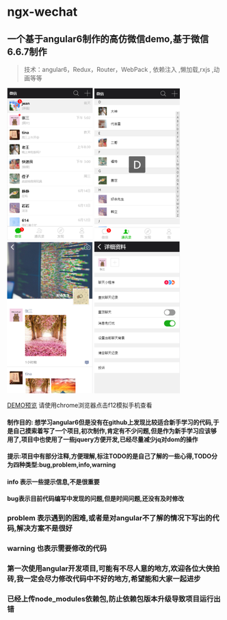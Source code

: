 # ngx-wechat
## 一个基于angular6制作的高仿微信demo,基于微信6.6.7制作
>技术：angular6，Redux，Router，WebPack , 依赖注入 ,懒加载,rxjs  ,动画等等

![图1](https://github.com/bailihuiyue/ngx-wechat/raw/master/thumb/1.png)
![图2](https://github.com/bailihuiyue/ngx-wechat/raw/master/thumb/2.png)
![图3](https://github.com/bailihuiyue/ngx-wechat/raw/master/thumb/3.png)
![图4](https://github.com/bailihuiyue/ngx-wechat/raw/master/thumb/4.png)

[DEMO预览](https://bailihuiyue.github.io/ngx-wechat/dist/angular/index.html) 请使用chrome浏览器点击f12模拟手机查看
#### 制作目的: 想学习angular6但是没有在github上发现比较适合新手学习的代码,于是自己摸索着写了一个项目,初次制作,肯定有不少问题,但是作为新手学习应该够用了,项目中也使用了一些jquery方便开发,已经尽量减少jq对dom的操作

#### 提示:项目中有部分注释,方便理解,标注TODO的是自己了解的一些心得,TODO分为四种类型:bug,problem,info,warning
#### info 表示一些提示信息,不是很重要
#### bug表示目前代码编写中发现的问题,但是时间问题,还没有及时修改
### problem 表示遇到的困难,或者是对angular不了解的情况下写出的代码,解决方案不是很好
### warning 也表示需要修改的代码

### 第一次使用angular开发项目,可能有不尽人意的地方,欢迎各位大侠拍砖,我一定会尽力修改代码中不好的地方,希望能和大家一起进步

### 已经上传node_modules依赖包,防止依赖包版本升级导致项目运行出错
